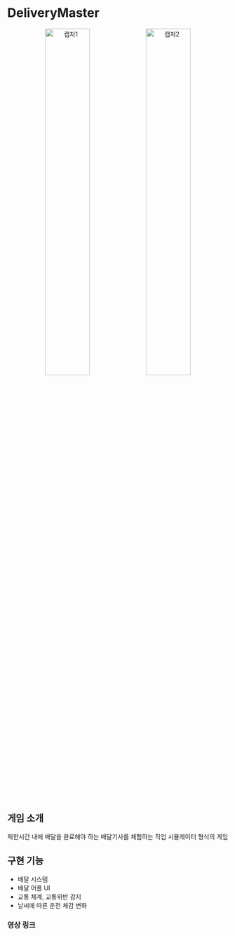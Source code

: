 # DeliveryMaster

<p align="center">
  <img src="https://github.com/user-attachments/assets/3f7fb459-8f75-47a8-8523-b6414c37a600" alt="캡처1" width="45%" />
  <img src="https://github.com/user-attachments/assets/c7b5d26f-4fe9-49d6-9078-4292e83390a2" alt="캡처2" width="45%" />
</p>

## 게임 소개
제한시간 내에 배달을 완료해야 하는 배달기사를 체험하는 직업 시뮬레이터 형식의 게임

## 구현 기능
- 배달 시스템
- 배달 어플 UI
- 교통 체계, 교통위반 감지
- 날씨에 따른 운전 체감 변화

### 영상 링크
